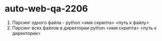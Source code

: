 # auto-web-qa-2206
1. Парсинг одного файла - python <имя скрипта> <путь к файлу> 
2. Парсинг всех файлов в директории python <имя скрипта> <путь к директории>